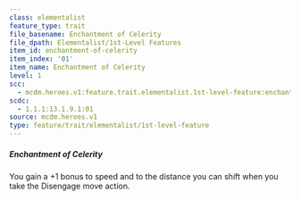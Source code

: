 ```yaml
---
class: elementalist
feature_type: trait
file_basename: Enchantment of Celerity
file_dpath: Elementalist/1st-Level Features
item_id: enchantment-of-celerity
item_index: '01'
item_name: Enchantment of Celerity
level: 1
scc:
  - mcdm.heroes.v1:feature.trait.elementalist.1st-level-feature:enchantment-of-celerity
scdc:
  - 1.1.1:13.1.9.1:01
source: mcdm.heroes.v1
type: feature/trait/elementalist/1st-level-feature
---
```


##### Enchantment of Celerity

You gain a +1 bonus to speed and to the distance you can shift when you take the Disengage move action.
